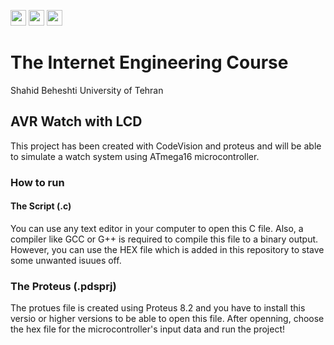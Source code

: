 <img src="https://img.shields.io/badge/version-1.0.0-success?style=flat" height=25px href="#"/> <img src="https://img.shields.io/badge/language-C-blue?style=flat" height=25px href="#"/> <img src="https://img.shields.io/badge/chip-ATMega16-orange?style=flat" height=25px href="#"/>

# The Internet Engineering Course
Shahid Beheshti University of Tehran

## AVR Watch with LCD
This project has been created with CodeVision and proteus and will be able to simulate a watch system using ATmega16 microcontroller.

### How to run
#### The Script (.c)
You can use any text editor in your computer to open this C file. Also, a compiler like GCC or G++ is required to compile this file to a binary output. However, you can use the HEX file which is added in this repository to stave some unwanted isuues off.

### The Proteus (.pdsprj)
The protues file is created using Proteus 8.2 and you have to install this versio or higher versions to be able to open this file. After openning, choose the hex file for the microcontroller's input data and run the project!
